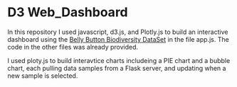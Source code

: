 # D3 Web_Dashboard
In this repository I used javascript, d3.js, and Plotly.js to build an interactive dashboard using the [Belly Button Biodiversity DataSet](http://robdunnlab.com/projects/belly-button-biodiversity/) in the file app.js.  The code in the other files was already provided.

I used ploty.js to build interavtice charts includeing a PIE chart and a bubble chart, each pulling data samples from a Flask server, and updating when a new sample is selected.
